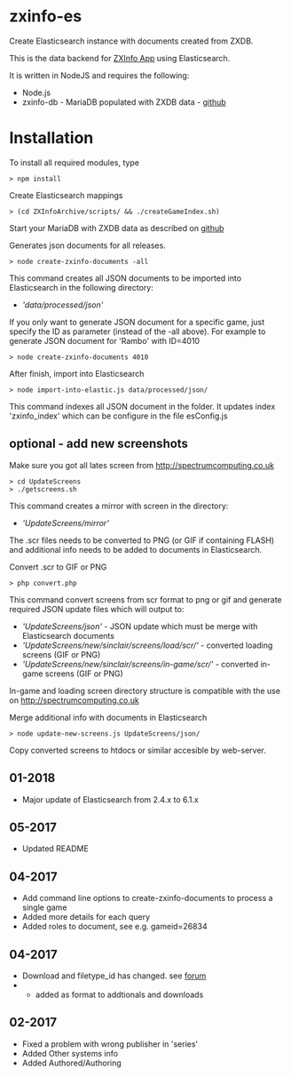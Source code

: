 # zxinfo-es
Create Elasticsearch instance with documents created from ZXDB.

This is the data backend for [ZXInfo App](http://zxinfo.dk) using Elasticsearch.

It is written in NodeJS and requires the following:
* Node.js
* zxinfo-db - MariaDB populated with ZXDB data - [github](https://github.com/thomasheckmann/zxinfo-services)

# Installation
To install all required modules, type
````
> npm install
````

Create Elasticsearch mappings
````
> (cd ZXInfoArchive/scripts/ && ./createGameIndex.sh)
````

Start your MariaDB with ZXDB data as described on [github](https://github.com/thomasheckmann/zxinfo-services)

Generates json documents for all releases.
````
> node create-zxinfo-documents -all
````
This command creates all JSON documents to be imported into Elasticsearch in the following directory:
* _'data/processed/json'_

If you only want to generate JSON document for a specific game, just specify the ID as parameter (instead of the -all above). For example to generate JSON document for 'Rambo' with ID=4010
````
> node create-zxinfo-documents 4010
````

After finish, import into Elasticsearch
````
> node import-into-elastic.js data/processed/json/
````
This command indexes all JSON document in the folder. It updates index 'zxinfo_index' which can be configure in the file esConfig.js

## optional - add new screenshots
Make sure you got all lates screen from http://spectrumcomputing.co.uk 
````
> cd UpdateScreens
> ./getscreens.sh
````
This command creates a mirror with screen in the directory:
* _'UpdateScreens/mirror'_

The .scr files needs to be converted to PNG (or GIF if containing FLASH) and additional info needs to be added to documents in Elasticsearch.

Convert .scr to GIF or PNG
````
> php convert.php
````
This command convert screens from scr format to png or gif and generate required JSON update files which will output to:
* _'UpdateScreens/json'_ - JSON update which must be merge with Elasticsearch documents
* _'UpdateScreens/new/sinclair/screens/load/scr/'_ - converted loading screens (GIF or PNG)
* _'UpdateScreens/new/sinclair/screens/in-game/scr/'_ - converted in-game screens (GIF or PNG)

In-game and loading screen directory structure is compatible with the use on http://spectrumcomputing.co.uk

Merge additional info with documents in Elasticsearch
````
> node update-new-screens.js UpdateScreens/json/
````

Copy converted screens to htdocs or similar accesible by web-server.
## 01-2018
* Major update of Elasticsearch from 2.4.x to 6.1.x

## 05-2017
* Updated README

## 04-2017
* Add command line options to create-zxinfo-documents to process a single game
* Added more details for each query
* Added roles to document, see e.g. gameid=26834

## 04-2017
* Download and filetype_id has changed. see [forum](https://www.worldofspectrum.org/forums/discussion/52951/database-model-zxdb/p24)
* - added as format to addtionals and downloads 

## 02-2017
* Fixed a problem with wrong publisher in 'series'
* Added Other systems info
* Added Authored/Authoring